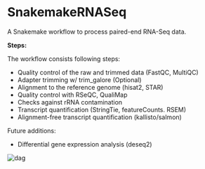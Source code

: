 # SnakemakeRNASeq
A Snakemake workflow to process paired-end RNA-Seq data.

**Steps:**

The workflow consists following steps:

- Quality control of the raw and trimmed data (FastQC, MultiQC)
- Adapter trimming w/ trim_galore (Optional)
- Alignment to the reference genome (hisat2, STAR)
- Quality control with RSeQC, QualiMap
- Checks against rRNA contamination
- Transcript quantification (StringTie, featureCounts. RSEM)
- Alignment-free transcript quantification (kallisto/salmon)

Future additions:
- Differential gene expression analysis (deseq2)

![dag](https://user-images.githubusercontent.com/42179487/74106710-ec1f1a80-4b36-11ea-94b2-d52f4bee5574.png)





